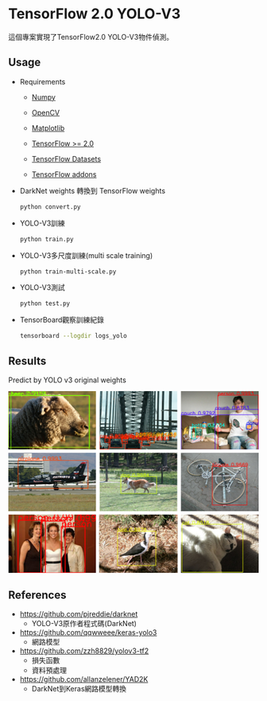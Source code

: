 # TensorFlow 2.0 YOLO-V3

這個專案實現了TensorFlow2.0 YOLO-V3物件偵測。



## Usage

- Requirements
    - [Numpy](http://www.numpy.org/)
    
    - [OpenCV](https://opencv.org/)
    
    - [Matplotlib](https://matplotlib.org/)
    
    - [TensorFlow >= 2.0](https://www.tensorflow.org/versions/r2.0/api_docs/python/tf)
    
    - [TensorFlow Datasets](https://www.tensorflow.org/datasets/)
    
    - [TensorFlow addons](https://github.com/tensorflow/addons)

- DarkNet weights 轉換到 TensorFlow weights
    ```bash
    python convert.py
    ```

- YOLO-V3訓練
    ```bash
    python train.py
    ```

- YOLO-V3多尺度訓練(multi scale training)
    ```bash
    python train-multi-scale.py
    ```

- YOLO-V3測試
    ```bash
    python test.py
    ```



- TensorBoard觀察訓練紀錄
    ```bash
    tensorboard --logdir logs_yolo
    ```

## Results

Predict by YOLO v3 original weights

![100 Iteratives](https://raw.githubusercontent.com/KUASWoodyLIN/TF2-Yolo3/master/output_images/output_results.png)
## References

- https://github.com/pjreddie/darknet
	- YOLO-V3原作者程式碼(DarkNet)
- https://github.com/qqwweee/keras-yolo3
	- 網路模型
- https://github.com/zzh8829/yolov3-tf2
	- 損失函數
	- 資料預處理
- https://github.com/allanzelener/YAD2K
	- DarkNet到Keras網路模型轉換
